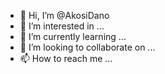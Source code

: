 - 👋 Hi, I’m @AkosiDano
- 👀 I’m interested in ...
- 🌱 I’m currently learning ...
- 💞️ I’m looking to collaborate on ...
- 📫 How to reach me ...

<!---
AkosiDano/AkosiDano is a ✨ special ✨ repository because its `README.md` (this file) appears on your GitHub profile.
You can click the Preview link to take a look at your changes.
--->
